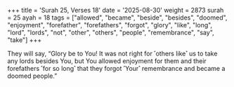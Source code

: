 +++
title = 'Surah 25, Verses 18'
date = '2025-08-30'
weight = 2873
surah = 25
ayah = 18
tags = ["allowed", "became", "beside", "besides", "doomed", "enjoyment", "forefather", "forefathers", "forgot", "glory", "like", "long", "lord", "lords", "not", "other", "others", "people", "remembrance", "say", "take"]
+++

They will say, “Glory be to You! It was not right for ˹others like˺ us to take any lords besides You, but You allowed enjoyment for them and their forefathers ˹for so long˺ that they forgot ˹Your˺ remembrance and became a doomed people.”
